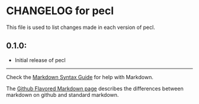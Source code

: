 # CHANGELOG for pecl

This file is used to list changes made in each version of pecl.

## 0.1.0:

* Initial release of pecl

- - -
Check the [Markdown Syntax Guide](http://daringfireball.net/projects/markdown/syntax) for help with Markdown.

The [Github Flavored Markdown page](http://github.github.com/github-flavored-markdown/) describes the differences between markdown on github and standard markdown.
